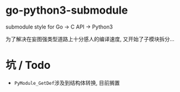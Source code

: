 # go-python3-submodule

submodule style for Go -> C API -> Python3

为了解决在妄图强类型道路上十分感人的编译速度, 又开始了子模块拆分...

# 坑 / Todo

- `PyModule_GetDef`涉及到结构体转换, 目前搁置
